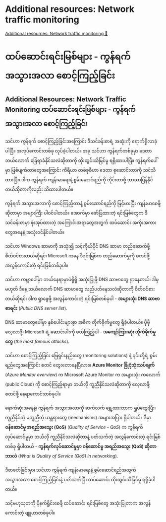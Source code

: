 # Additional resources: Network traffic monitoring

[Additional resources: Network traffic monitoring 🔗](https://www.coursera.org/learn/introduction-to-networking-and-Cloud-computing/supplement/4LgZm/additional-resources-network-traffic-monitoring)

# ထပ်ဆောင်းရင်းမြစ်များ - ကွန်ရက် အသွားအလာ စောင့်ကြည့်ခြင်း

## Additional Resources: Network Traffic Monitoring ထပ်ဆောင်းရင်းမြစ်များ - ကွန်ရက် အသွားအလာ စောင့်ကြည့်ခြင်း

သင်ဟာ ကွန်ရက် စောင့်ကြည့်ခြင်းအကြောင်း ဒီသင်ခန်းစာရဲ့ အဆုံးကို ရောက်ရှိလာခဲ့ပါပြီ။ အလုပ်ကောင်းတစ်ခု လုပ်ခဲ့ပါတယ်။ အခု သင်ဟာ ကွန်ရက်တစ်ခုမှာ ဒေတာ ဘယ်လောက် ခြေရာခံနိုင်သလဲဆိုတာကို ထိုးထွင်းသိမြင်မှု ရရှိထားပါပြီ။ ကွန်ရက်ပေါ်မှာ ဖြစ်ပျက်တာတွေအကြောင်း ကိရိယာ တစ်ခုစီဟာ ဒေတာ စုဆောင်းတာကို သင်သိထားပြီး၊ ဒါက ကွန်ရက် ကျန်းမာရေးနဲ့ စွမ်းဆောင်ရည်ကို တိုင်းတာဖို့ ဘာသာပြန်နိုင်တယ်ဆိုတာကိုလည်း သိထားပါတယ်။

ကွန်ရက် အသွားအလာကို စောင့်ကြည့်တာနဲ့ စွမ်းဆောင်ရည်ကို မြင့်မားပြီး ကျန်းမာစေဖို့ ဆိုတာမှာ အများကြီး ပါဝင်ပါတယ်။ အောက်မှာ ဖော်ပြထားတဲ့ ရင်းမြစ်တွေက ဒီသင်ခန်းစာမှာ ဖုံးအုပ်ထားတဲ့ အကြောင်းအရာတွေအတွက် ထပ်ဆောင်း အကိုးအကားတွေအနေနဲ့ အသုံးဝင်နိုင်ပါတယ်။

သင်ဟာ Windows ဆာဗာကို အသုံး၍ သင့်ကိုယ်ပိုင် DNS ဆာဗာ တည်ဆောက်ဖို့ စိတ်ဝင်စားတယ်ဆိုရင်၊ Microsoft ကနေ ဒီရင်းမြစ်က တည်ဆောက်မှုကို စတင်ဖို့ အလွန်ကောင်းတဲ့ ရင်းမြစ်တစ်ခုပါ။

သင်ဟာ ကမ္ဘာပေါ်မှာ ဘယ်နေရာမှာပဲရှိရှိ အသုံးပြုဖို့ DNS ဆာဗာတွေ ရှာနေတယ်၊ ဒါမှမဟုတ် ဒီနေ့ ဘယ်လောက် DNS ဆာဗာတွေ လည်ပတ်နေသလဲဆိုတာကို စိတ်ဝင်စားတယ်ဆိုရင်၊ ဒါက ရှာဖွေဖို့ အလွန်ကောင်းတဲ့ ရင်းမြစ်တစ်ခုပါ - **အများသုံး DNS ဆာဗာ စာရင်း** (_Public DNS server list_).

DNS ဆာဗာတွေပေါ်မှာ နှစ်ပေါင်းများစွာ အဓိက တိုက်ခိုက်မှုတွေ ရှိခဲ့ပါတယ်။ ပိုမို လေ့လာဖို့၊ Microsoft ရဲ့ ဆောင်းပါးကို ဖတ်ကြည့်ပါ - **အကျော်ကြားဆုံး တိုက်ခိုက်မှုတွေ** (_the most famous attacks_).

သင်ဟာ စောင့်ကြည့်ခြင်း ဖြေရှင်းနည်းတွေ (monitoring solutions) နဲ့ ၎င်းတို့ရဲ့ စွမ်းရည်တွေအကြောင်း စတင် တွေးတောနေပြီလား။ **Azure Monitor ခြုံငုံသုံးသပ်ချက်** (_Azure Monitor overview_) က Microsoft Azure Monitor က အများသုံး ကလောက် (public Cloud) ကို စောင့်ကြည့်ရာမှာ ဘယ်လို ကူညီနိုင်သလဲဆိုတာကို လေ့လာဖို့ စတင်ဖို့ နေရာကောင်းတစ်ခုပါ။

နောက်ဆုံးအနေနဲ့၊ ကွန်ရက် အသွားအလာကို ဆက်လက် ရွှေ့ထားတာက ရှုပ်ထွေးပြီး၊ ကူညီနိုင်တဲ့ မတူညီတဲ့ ယန္တရားတွေ (mechanisms) အများအပြား ရှိပါတယ်။ ဒီမှာ **ဝန်ဆောင်မှု အရည်အသွေး (QoS)** (_Quality of Service - QoS_) က ကွန်ရက်လုပ်ဆောင်မှုမှာ ဘယ်လို ကူညီနိုင်သလဲဆိုတာနဲ့ ပတ်သက်တဲ့ အလွန်ကောင်းတဲ့ ရင်းမြစ်တစ်ခု ရှိပါတယ် - **ကွန်ရက်လုပ်ဆောင်မှုမှာ ဝန်ဆောင်မှု အရည်အသွေး (QoS) ဆိုတာ ဘာလဲ** (_What is Quality of Service (QoS) in networking_).

ဒီစာဖတ်ခြင်းမှာ၊ သင်ဟာ ကွန်ရက် ကျန်းမာရေးနဲ့ စွမ်းဆောင်ရည်အတွက် အသွားအလာ စောင့်ကြည့်ခြင်းနဲ့ ပတ်သက်ပြီး ထပ်ဆောင်း ထိုးထွင်းသိမြင်မှု ရရှိခဲ့ပါတယ်။

သင့်ဗဟုသုတကို ပိုနက်ရှိုင်းစေဖို့ ထပ်ဆောင်း ရင်းမြစ်တွေ အသုံးပြုတာက အလွန်ကောင်းတဲ့ ဗျူဟာတစ်ခုပါ။
